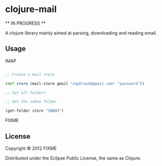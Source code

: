 # clojure-mail

** IN PROGRESS **

A clojure library mainly aimed at parsing, downloading and reading email.

## Usage

IMAP 

```clojure

;; Create a mail store 

(def store (mail-store gmail "zaphrauk@gmail.com" "password"))

;; Get all folders

;; Get the inbox folder

(get-folder store "INBOX")

```

FIXME

## License

Copyright © 2012 FIXME

Distributed under the Eclipse Public License, the same as Clojure.
